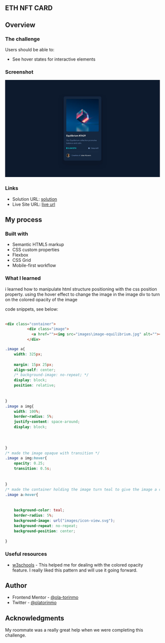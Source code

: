 
## ETH NFT CARD



## Overview

### The challenge

Users should be able to:

- See hover states for interactive elements

### Screenshot

![](./design/desktop-design.jpg)

### Links

- Solution URL: [solution](https://github.com/ola-torinmo/nft-preview-card-component-main)
- Live Site URL: [live url](https://ola-torinmo.github.io/nft-preview-card-component-main/)

## My process

### Built with

- Semantic HTML5 markup
- CSS custom properties
- Flexbox
- CSS Grid
- Mobile-first workflow

### What I learned
i learned how to manipulate html structure positioning with the css position property.
using the hover effect to change the image in the image div to turn on the colored opacity of the image



code snippets, see below:

```html

<div class="container">
          <div class="image">
            <a href=""><img src="images\image-equilibrium.jpg" alt=""></a>
          </div>
```
```css
.image a{
    width: 325px;
    
    margin: 15px 25px;
    align-self: center;
    /* background-image: no-repeat; */
    display: block;
    position: relative;
    

}
.image a img{
    width: 100%;
    border-radius: 5%;
    justify-content: space-around;
    display: block;
    
    
    
}
/* made the image opaque with transition */
.image a img:hover{
    opacity: 0.25;
    transition: 0.5s;


}
/* made the container holding the image turn teal to give the image a colored opacity */
.image a:hover{
    
  
    background-color: teal;
    border-radius: 5%;
    background-image: url("images/icon-view.svg");
    background-repeat: no-repeat;
    background-position: center;

}

```





### Useful resources

- [w3schools](https://www.w3schools.com) - This helped me for dealing with the colored opacity feature. I really liked this pattern and will use it going forward.


## Author


- Frontend Mentor - [@ola-torinmo](https://www.frontendmentor.io/profile/yourusername)
- Twitter - [@olatorinmo](https://www.twitter.com/yourusername)


## Acknowledgments

My roommate was a really great help when we were completing this challenge.
